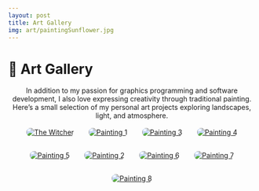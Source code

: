 ```yaml
---
layout: post
title: Art Gallery
img: art/paintingSunflower.jpg
---
```


# 🎨 Art Gallery

<div align="center">
In addition to my passion for graphics programming and software development, I also love expressing creativity through traditional painting.  
Here’s a small selection of my personal art projects exploring landscapes, light, and atmosphere.
</div>

<br>

<div style="display: flex; flex-wrap: wrap; justify-content: center; gap: 30px; align-items: flex-start;">

 <a href="{{site.baseurl}}/images/pages/art/painting0.jpg" data-lightbox="art-gallery" data-title="The Withcer">
    <img src="{{site.baseurl}}/images/pages/art/painting0.jpg" alt="The Witcher" style="max-height: 350px; height: auto; width: auto; border-radius: 8px;">
  </a>
  
  <a href="{{site.baseurl}}/images/pages/art/painting1.jpg" data-lightbox="art-gallery" data-title="Painting 1">
    <img src="{{site.baseurl}}/images/pages/art/painting1.jpg" alt="Painting 1" style="max-height: 350px; height: auto; width: auto; border-radius: 8px;">
  </a>

  <a href="{{site.baseurl}}/images/pages/art/painting3.jpg" data-lightbox="art-gallery" data-title="Painting 3">
    <img src="{{site.baseurl}}/images/pages/art/painting3.jpg" alt="Painting 3" style="max-height: 350px; height: auto; width: auto; border-radius: 8px;">
  </a>

  <a href="{{site.baseurl}}/images/pages/art/painting4.jpg" data-lightbox="art-gallery" data-title="Painting 4">
    <img src="{{site.baseurl}}/images/pages/art/painting4.jpg" alt="Painting 4" style="max-height: 350px; height: auto; width: auto; border-radius: 8px;">
  </a>

  <a href="{{site.baseurl}}/images/pages/art/painting5.jpg" data-lightbox="art-gallery" data-title="Painting 5">
    <img src="{{site.baseurl}}/images/pages/art/painting5.jpg" alt="Painting 5" style="max-height: 350px; height: auto; width: auto; border-radius: 8px;">
  </a>

  <a href="{{site.baseurl}}/images/pages/art/painting2.jpg" data-lightbox="art-gallery" data-title="Painting 2">
    <img src="{{site.baseurl}}/images/pages/art/painting2.jpg" alt="Painting 2" style="max-height: 350px; height: auto; width: auto; border-radius: 8px;">
  </a>

  <a href="{{site.baseurl}}/images/pages/art/painting6.jpg" data-lightbox="art-gallery" data-title="Painting 6">
    <img src="{{site.baseurl}}/images/pages/art/painting6.jpg" alt="Painting 6" style="max-height: 350px; height: auto; width: auto; border-radius: 8px;">
  </a>

  <a href="{{site.baseurl}}/images/pages/art/painting7.jpg" data-lightbox="art-gallery" data-title="Painting 7">
    <img src="{{site.baseurl}}/images/pages/art/painting7.jpg" alt="Painting 7" style="max-height: 350px; height: auto; width: auto; border-radius: 8px;">
  </a>

  <a href="{{site.baseurl}}/images/pages/art/painting8.jpg" data-lightbox="art-gallery" data-title="Painting 8">
    <img src="{{site.baseurl}}/images/pages/art/painting8.jpg" alt="Painting 8" style="max-height: 350px; height: auto; width: auto; border-radius: 8px;">
  </a>

</div>

<br><br>
